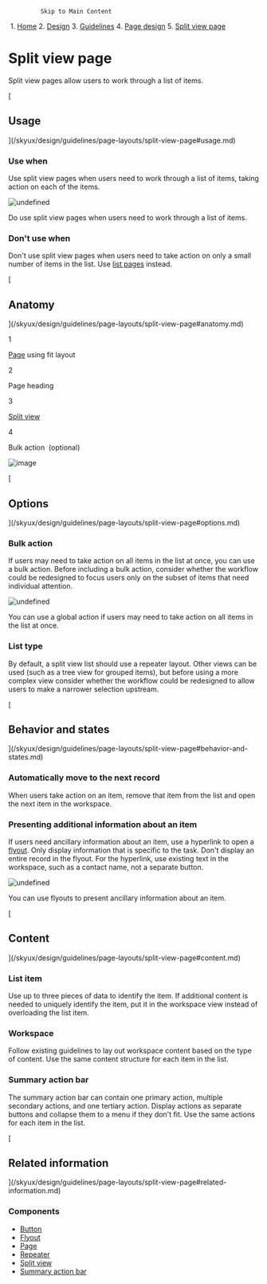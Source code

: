              Skip to Main Content

 1.  [Home](/skyux/)
2.  [Design](/skyux/design.md)
3.  [Guidelines](/skyux/design/guidelines.md)
4.  [Page design](/skyux/design/guidelines/page-layouts.md)
5.  [Split view page](/skyux/design/guidelines/page-layouts/split-view-page.md)

Split view page
===============

Split view pages allow users to work through a list of items.

[

Usage
-----

](/skyux/design/guidelines/page-layouts/split-view-page#usage.md)

### Use when

Use split view pages when users need to work through a list of items, taking action on each of the items.

![undefined](https://sky.blackbaudcdn.net/skyuxapps/skyux/assets/img/guidelines/pagelayout/split-view-page/split-view-page-use-when.f3d946fcd814077dcf706260aef169cc.png)

Do use split view pages when users need to work through a list of items.

### Don't use when

Don't use split view pages when users need to take action on only a small number of items in the list. Use [list pages](/skyux/design/guidelines/page-layouts/list-page.md) instead.

[

Anatomy
-------

](/skyux/design/guidelines/page-layouts/split-view-page#anatomy.md)

1

[Page](/skyux/components/page.md) using fit layout

2

Page heading

3

[Split view](/skyux/components/split-view.md)

4

Bulk action  (optional)

![image](https://sky.blackbaudcdn.net/skyuxapps/skyux/assets/img/guidelines/pagelayout/split-view-page/split-view-page-anatomy.7e1a834e003490658eb6a65fedfa3dcb.png)

[

Options
-------

](/skyux/design/guidelines/page-layouts/split-view-page#options.md)

### Bulk action

If users may need to take action on all items in the list at once, you can use a bulk action. Before including a bulk action, consider whether the workflow could be redesigned to focus users only on the subset of items that need individual attention.

![undefined](https://sky.blackbaudcdn.net/skyuxapps/skyux/assets/img/guidelines/pagelayout/split-view-page/split-view-page-option-global.4f49f662f85f6f8d66abdefe3137e25d.png)

You can use a global action if users may need to take action on all items in the list at once.

### List type

By default, a split view list should use a repeater layout. Other views can be used (such as a tree view for grouped items), but before using a more complex view consider whether the workflow could be redesigned to allow users to make a narrower selection upstream.

[

Behavior and states
-------------------

](/skyux/design/guidelines/page-layouts/split-view-page#behavior-and-states.md)

### Automatically move to the next record

When users take action on an item, remove that item from the list and open the next item in the workspace.

### Presenting additional information about an item

If users need ancillary information about an item, use a hyperlink to open a [flyout](/skyux/components/flyout.md). Only display information that is specific to the task. Don't display an entire record in the flyout. For the hyperlink, use existing text in the workspace, such as a contact name, not a separate button.

![undefined](https://sky.blackbaudcdn.net/skyuxapps/skyux/assets/img/guidelines/pagelayout/split-view-page/split-view-page-behavior-flyout.f1d453ab35a97dd55176c4314c3ed80f.png)

You can use flyouts to present ancillary information about an item.

[

Content
-------

](/skyux/design/guidelines/page-layouts/split-view-page#content.md)

### List item

Use up to three pieces of data to identify the item. If additional content is needed to uniquely identify the item, put it in the workspace view instead of overloading the list item.

### Workspace

Follow existing guidelines to lay out workspace content based on the type of content. Use the same content structure for each item in the list.

### Summary action bar

The summary action bar can contain one primary action, multiple secondary actions, and one tertiary action. Display actions as separate buttons and collapse them to a menu if they don't fit. Use the same actions for each item in the list.

[

Related information
-------------------

](/skyux/design/guidelines/page-layouts/split-view-page#related-information.md)

### Components

*   [Button](/skyux/components/button.md)
*   [Flyout](/skyux/components/flyout.md)
*   [Page](/skyux/components/page.md)
*   [Repeater](/skyux/components/repeater.md)
*   [Split view](/skyux/components/split-view.md)
*   [Summary action bar](/skyux/components/summary-action-bar.md)